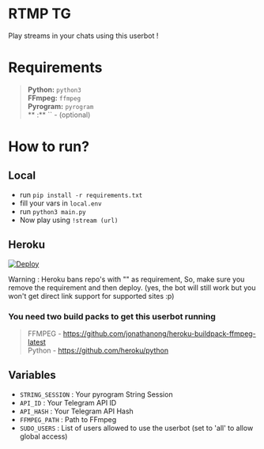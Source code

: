 # RTMP TG
Play streams in your chats using this userbot !

# Requirements
> **Python:** `python3`  
> **FFmpeg:** `ffmpeg`  
> **Pyrogram:** `pyrogram`  
> ** :** `` - (optional)

# How to run?
## Local

- run `pip install -r requirements.txt`
- fill your vars in `local.env`
- run `python3 main.py`   
- Now play using `!stream (url)`  

## Heroku

[![Deploy](https://www.herokucdn.com/deploy/button.svg)](https://heroku.com/deploy)

Warning : Heroku bans repo's with "" as requirement, So, make sure you remove the requirement and then deploy. (yes, the bot will still work but you won't get direct link support for supported sites :p)

### You need two build packs to get this userbot running 
> FFMPEG -  https://github.com/jonathanong/heroku-buildpack-ffmpeg-latest   
> Python - https://github.com/heroku/python

## Variables
- `STRING_SESSION` : Your pyrogram String Session
- `API_ID` : Your Telegram API ID
- `API_HASH` : Your Telegram API Hash
- `FFMPEG_PATH` : Path to FFmpeg
- `SUDO_USERS` : List of users allowed to use the userbot (set to 'all' to allow global access)
